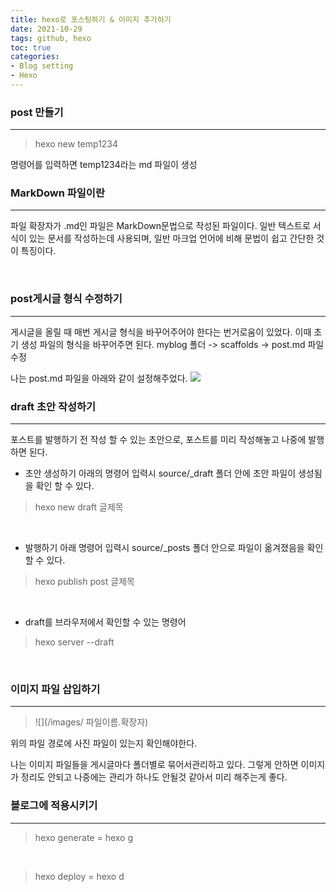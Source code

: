 ```yaml
---
title: hexo로 포스팅하기 & 이미지 추가하기
date: 2021-10-29
tags: github, hexo
toc: true
categories: 
- Blog setting
- Hexo
---
```

   
### **post 만들기**
---

>hexo new temp1234

명령어를 입력하면 temp1234라는 md 파일이 생성
<br>

### **MarkDown 파일이란**
---
파일 확장자가 .md인 파일은 MarkDown문법으로 작성된 파일이다.
일반 텍스트로 서식이 있는 문서를 작성하는데 사용되며,
일반 마크업 언어에 비해 문법이 쉽고 간단한 것이 특징이다.

<br>

### **post게시글 형식 수정하기**
---
게시글을 올릴 때 매번 게시글 형식을 바꾸어주어야 한다는 번거로움이 있었다.
이때 초기 생성 파일의 형식을 바꾸어주면 된다.
myblog 폴더 -> scaffolds -> post.md 파일 수정

나는 post.md 파일을 아래와 같이 설정해주었다.
![](/images/0103/pstmd설정.PNG)
<br>

### **draft 초안 작성하기**
---
포스트를 발행하기 전 작성 할 수 있는 초안으로,
포스트를 미리 작성해놓고 나중에 발행하면 된다.
<br>

- 초안 생성하기
아래의 명령어 입력시 source/_draft 폴더 안에 초안 파일이 생성됨을 확인 할 수 있다.
> hexo new draft 글제목

<br>

- 발행하기
아래 명령어 입력시 source/_posts 폴더 안으로 파일이 옮겨졌음을 확인 할 수 있다.
> hexo publish post 글제목

<br>

- draft를 브라우저에서 확인할 수 있는 명령어
> hexo server --draft

<br>

### **이미지 파일 삽입하기**
---
> ![](/images/ 파일이름.확장자) 

위의 파일 경로에 사진 파일이 있는지 확인해야한다.

나는 이미지 파일들을 게시글마다 폴더별로 묶어서관리하고 있다.
그렇게 안하면 이미지가 정리도 안되고 
나중에는 관리가 하나도 안될것 같아서 미리 해주는게 좋다.
<br>

### **블로그에 적용시키기**
---

> hexo generate
> = hexo g
 
<br>

> hexo deploy 
> = hexo d